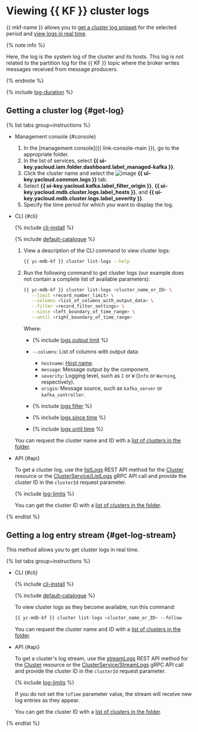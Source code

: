 # Viewing {{ KF }} cluster logs

{{ mkf-name }} allows you to [get a cluster log snippet](#get-log) for the selected period and [view logs in real time](#get-log-stream).

{% note info %}

Here, the log is the system log of the cluster and its hosts. This log is not related to the partition log for the {{ KF }} topic where the broker writes messages received from message producers.

{% endnote %}

{% include [log-duration](../../_includes/mdb/log-duration.md) %}

## Getting a cluster log {#get-log}

{% list tabs group=instructions %}

- Management console {#console}

   1. In the [management console]({{ link-console-main }}), go to the appropriate folder.
   1. In the list of services, select **{{ ui-key.yacloud.iam.folder.dashboard.label_managed-kafka }}**.
   1. Click the cluster name and select the ![image](../../_assets/console-icons/receipt.svg) **{{ ui-key.yacloud.common.logs }}** tab.
   1. Select **{{ ui-key.yacloud.kafka.label_filter_origin }}**, **{{ ui-key.yacloud.mdb.cluster.logs.label_hosts }}**, and **{{ ui-key.yacloud.mdb.cluster.logs.label_severity }}**.
   1. Specify the time period for which you want to display the log.

- CLI {#cli}

   {% include [cli-install](../../_includes/cli-install.md) %}

   {% include [default-catalogue](../../_includes/default-catalogue.md) %}

   1. View a description of the CLI command to view cluster logs:

      ```bash
      {{ yc-mdb-kf }} cluster list-logs --help
      ```

   1. Run the following command to get cluster logs (our example does not contain a complete list of available parameters):

      ```bash
      {{ yc-mdb-kf }} cluster list-logs <cluster_name_or_ID> \
         --limit <record_number_limit> \
         --columns <list_of_columns_with_output_data> \
         --filter <record_filter_settings> \
         --since <left_boundary_of_time_range> \
         --until <right_boundary_of_time_range>
      ```

      Where:

      * {% include [logs output limit](../../_includes/cli/logs/limit.md) %}
      * `--columns`: List of columns with output data:
         * `hostname`: [Host name](cluster-hosts.md#list-hosts).
         * `message`: Message output by the component.
         * `severity`: Logging level, such as `I` or `W` (`Info` or `Warning`, respectively).
         * `origin`: Message source, such as `kafka_server` or `kafka_controller`.

      * {% include [logs filter](../../_includes/cli/logs/filter.md) %}
      * {% include [logs since time](../../_includes/cli/logs/since.md) %}
      * {% include [logs until time](../../_includes/cli/logs/until.md) %}

   You can request the cluster name and ID with a [list of clusters in the folder](cluster-list.md#list-clusters).

- API {#api}

   To get a cluster log, use the [listLogs](../api-ref/Cluster/listLogs.md) REST API method for the [Cluster](../api-ref/Cluster/index.md) resource or the [ClusterService/ListLogs](../api-ref/grpc/cluster_service.md#ListLogs) gRPC API call and provide the cluster ID in the `clusterId` request parameter.

   {% include [log-limits](../../_includes/mdb/mkf/log-limits.md) %}

   You can get the cluster ID with a [list of clusters in the folder](cluster-list.md#list-clusters).

{% endlist %}

## Getting a log entry stream {#get-log-stream}

This method allows you to get cluster logs in real time.

{% list tabs group=instructions %}

- CLI {#cli}

   {% include [cli-install](../../_includes/cli-install.md) %}

   {% include [default-catalogue](../../_includes/default-catalogue.md) %}

   To view cluster logs as they become available, run this command:

   ```bash
   {{ yc-mdb-kf }} cluster list-logs <cluster_name_or_ID> --follow
   ```

   You can request the cluster name and ID with a [list of clusters in the folder](cluster-list.md#list-clusters).

- API {#api}

   To get a cluster's log stream, use the [streamLogs](../api-ref/Cluster/streamLogs.md) REST API method for the [Cluster](../api-ref/Cluster/index.md) resource or the [ClusterService/StreamLogs](../api-ref/grpc/cluster_service.md#StreamLogs) gRPC API call and provide the cluster ID in the `clusterId` request parameter.

   {% include [log-limits](../../_includes/mdb/mkf/log-limits.md) %}

   If you do not set the `toTime` parameter value, the stream will receive new log entries as they appear.

   You can get the cluster ID with a [list of clusters in the folder](cluster-list.md#list-clusters).

{% endlist %}

